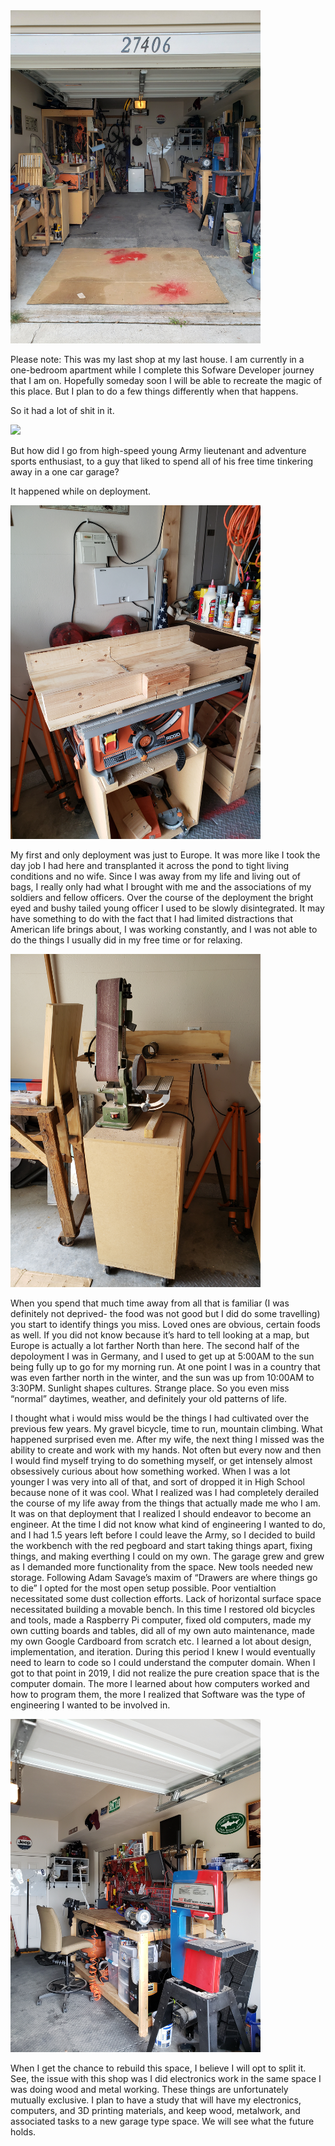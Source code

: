 
<img src="images/projects-1-shop/theShop.jpg" style="width: 400px; heigt: 600px;">
<p>Please note: This was my last shop at my last house. I am currently in a one-bedroom apartment while I complete this Sofware Developer journey that I am on. Hopefully someday soon I will be able to recreate the magic of this place. But I plan to do a few things differently when that happens.</p>
<p>So it had a lot of shit in it.</p>
<img src="images/projects-1-shop/rollingbench.jpg" style="width: 400px; heigt: 600px;">
<p>But how did I go from high-speed young Army lieutenant and adventure sports enthusiast, to a guy that liked to spend all of his free time tinkering away in a one car garage?</p>
<p>It happened while on deployment.</p>
<img src="images/projects-1-shop/crosscutJig.jpg" style="width: 400px; heigt: 600px;">
<p>My first and only deployment was just to Europe. It was more like I took the day job I had here and transplanted it across the pond to tight living conditions and no wife. Since I was away from my life and living out of bags, I really only had what I brought with me and the associations of my soldiers and fellow officers. Over the course of the deployment the bright eyed and bushy tailed young officer I used to be slowly disintegrated. It may have something to do with the fact that I had limited distractions that American life brings about, I was working constantly, and I was not able to do the things I usually did in my free time or for relaxing.</p>
<img src="images/projects-1-shop/grinderrouter.jpg" style="width: 400px; heigt: 600px;">
<p>When you spend that much time away from all that is familiar (I was definitely not deprived- the food was not good but I did do some travelling) you start to identify things you miss. Loved ones are obvious, certain foods as well. If you did not know because it’s hard to tell looking at a map, but Europe is actually a lot farther North than here. The second half of the depoloyment I was in Germany, and I used to get up at 5:00AM to the sun being fully up to go for my morning run. At one point I was in a country that was even farther north in the winter, and the sun was up from 10:00AM to 3:30PM. Sunlight shapes cultures. Strange place. So you even miss “normal” daytimes, weather, and definitely your old patterns of life.</p>
<p>I thought what i would miss would be the things I had cultivated over the previous few years. My gravel bicycle, time to run, mountain climbing. What happened surprised even me. After my wife, the next thing I missed was the ability to create and work with my hands. Not often but every now and then I would find myself trying to do something myself, or get intensely almost obsessively curious about how something worked. When I was a lot younger I was very into all of that, and sort of dropped it in High School because none of it was cool. What I realized was I had completely derailed the course of my life away from the things that actually made me who I am. It was on that deployment that I realized I should endeavor to become an engineer. At the time I did not know what kind of engineering I wanted to do, and I had 1.5 years left before I could leave the Army, so I decided to build the workbench with the red pegboard and start taking things apart, fixing things, and making everthing I could on my own. The garage grew and grew as I demanded more functionality from the space. New tools needed new storage. Following Adam Savage’s maxim of “Drawers are where things go to die” I opted for the most open setup possible. Poor ventialtion necessitated some dust collection efforts. Lack of horizontal surface space necessitated building a movable bench. In this time I restored old bicycles and tools, made a Raspberry Pi computer, fixed old computers, made my own cutting boards and tables, did all of my own auto maintenance, made my own Google Cardboard from scratch etc. I learned a lot about design, implementation, and iteration. During this period I knew I would eventually need to learn to code so I could understand the computer domain. When I got to that point in 2019, I did not realize the pure creation space that is the computer domain. The more I learned about how computers worked and how to program them, the more I realized that Software was the type of engineering I wanted to be involved in.</p>
<img src="images/projects-1-shop/rightside.jpg" style="width: 400px; heigt: 600px;">
<p>When I get the chance to rebuild this space, I believe I will opt to split it. See, the issue with this shop was I did electronics work in the same space I was doing wood and metal working. These things are unfortunately mutually exclusive. I plan to have a study that will have my electronics, computers, and 3D printing materials, and keep wood, metalwork, and associated tasks to a new garage type space. We will see what the future holds.</p>

